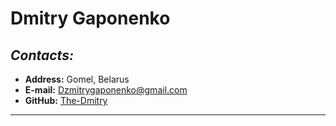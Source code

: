 # **Dmitry Gaponenko**
## *Contacts:*

* **Address:** Gomel, Belarus
* **E-mail:** Dzmitrygaponenko@gmail.com
* **GitHub:** [The-Dmitry](https://github.com/The-Dmitry)
---